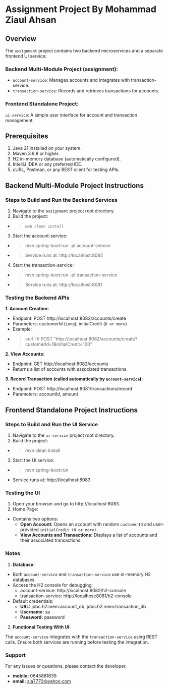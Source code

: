 # Assignment Project By Mohammad Ziaul Ahsan
## Overview
The `assignment` project contains two backend microservices and a separate frontend UI service:

### Backend Multi-Module Project (assignment):
* `account-service`: Manages accounts and integrates with transaction-service.
* `transaction-service`: Records and retrieves transactions for accounts.
### Frontend Standalone Project:
`ui-service`: A simple user interface for account and transaction management.
## Prerequisites
1. Java 21 installed on your system.
2. Maven 3.9.8 or higher.
3. H2 in-memory database (automatically configured).
4. IntelliJ IDEA or any preferred IDE.
5. cURL, Postman, or any REST client for testing APIs.
## Backend Multi-Module Project Instructions
### Steps to Build and Run the Backend Services
1. Navigate to the `assignment` project root directory.
2. Build the project:
*  > `mvn clean install`
3. Start the account-service:
* > mvn spring-boot:run -pl account-service
* > Service runs at: http://localhost:8082
4. Start the transaction-service:
* > mvn spring-boot:run -pl transaction-service
* >Service runs at: http://localhost:8081
### Testing the Backend APIs
**1. Account Creation:**
* Endpoint: POST http://localhost:8082/accounts/create
* Parameters: customerId (`Long`), initialCredit (`0 or more`)
* Example:
* > curl -X POST "http://localhost:8082/accounts/create?customerId=1&initialCredit=100"

**2. View Accounts:**

* Endpoint: GET http://localhost:8082/accounts
* Returns a list of accounts with associated transactions.

**3. Record Transaction (called automatically by `account-service`):**

* Endpoint: POST http://localhost:8081/transactions/record
* Parameters: accountId, amount
## Frontend Standalone Project Instructions
### Steps to Build and Run the UI Service
1. Navigate to the `ui-service` project root directory.
2. Build the project:
* > mvn clean install
3. Start the UI service:
* > mvn spring-boot:run
* Service runs at: http://localhost:8083

### Testing the UI
1. Open your browser and go to http://localhost:8083.
2. Home Page:
* Contains two options:
  * **Open Account:** Opens an account with random `customerId` and user-provided `initialCredit (0 or more)`.
  * **View Accounts and Transactions:** Displays a list of accounts and their associated transactions.
### Notes
1. **Database:**
* Both `account-service` and `transaction-service` use in-memory H2 databases.
* Access the H2 console for debugging:
  * account-service: http://localhost:8082/h2-console
  * transaction-service: http://localhost:8081/h2-console
* Default credentials:
  * **URL:** jdbc:h2:mem:account_db, jdbc:h2:mem:transaction_db 
  * **Username:** sa
  * **Password:** password
2. **Functional Testing With UI:**

The `account-service` integrates with the `transaction-service` using REST calls.
Ensure both services are running before testing the integration.
### Support
For any issues or questions, please contact the developer.
* **mobile:** 0645881639
* **email:** zia7770@yahoo.com